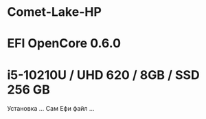 # Comet-Lake-HP
# EFI OpenCore 0.6.0
# i5-10210U / UHD 620 / 8GB / SSD 256 GB
Установка ...
Сам Ефи файл ...
